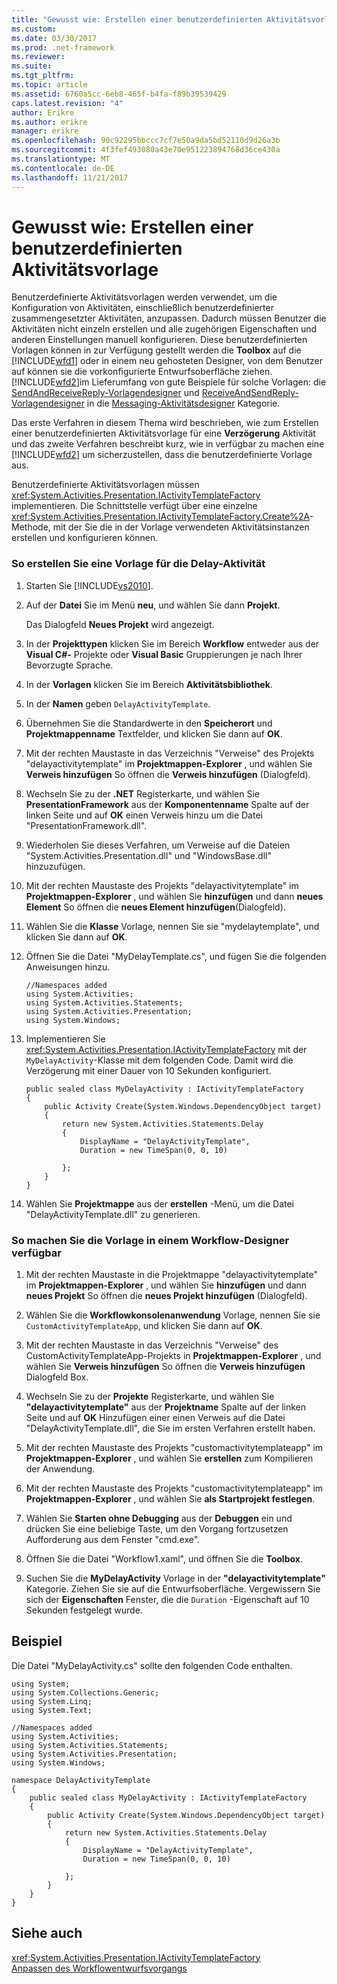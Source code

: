```yaml
---
title: "Gewusst wie: Erstellen einer benutzerdefinierten Aktivitätsvorlage"
ms.custom: 
ms.date: 03/30/2017
ms.prod: .net-framework
ms.reviewer: 
ms.suite: 
ms.tgt_pltfrm: 
ms.topic: article
ms.assetid: 6760a5cc-6eb8-465f-b4fa-f89b39539429
caps.latest.revision: "4"
author: Erikre
ms.author: erikre
manager: erikre
ms.openlocfilehash: 90c92295bbccc7cf7e50a9da5bd52110d9d26a3b
ms.sourcegitcommit: 4f3fef493080a43e70e951223894768d36ce430a
ms.translationtype: MT
ms.contentlocale: de-DE
ms.lasthandoff: 11/21/2017
---
```

# <a name="how-to-create-a-custom-activity-template"></a>Gewusst wie: Erstellen einer benutzerdefinierten Aktivitätsvorlage
Benutzerdefinierte Aktivitätsvorlagen werden verwendet, um die Konfiguration von Aktivitäten, einschließlich benutzerdefinierter zusammengesetzter Aktivitäten, anzupassen. Dadurch müssen Benutzer die Aktivitäten nicht einzeln erstellen und alle zugehörigen Eigenschaften und anderen Einstellungen manuell konfigurieren. Diese benutzerdefinierten Vorlagen können in zur Verfügung gestellt werden die **Toolbox** auf die [!INCLUDE[wfd1](../../../includes/wfd1-md.md)] oder in einem neu gehosteten Designer, von dem Benutzer auf können sie die vorkonfigurierte Entwurfsoberfläche ziehen. [!INCLUDE[wfd2](../../../includes/wfd2-md.md)]im Lieferumfang von gute Beispiele für solche Vorlagen: die [SendAndReceiveReply-Vorlagendesigner](/visualstudio/workflow-designer/sendandreceivereply-template-designer) und [ReceiveAndSendReply-Vorlagendesigner](/visualstudio/workflow-designer/receiveandsendreply-template-designer) in die [Messaging-Aktivitätsdesigner](/visualstudio/workflow-designer/messaging-activity-designers) Kategorie.  
  
 Das erste Verfahren in diesem Thema wird beschrieben, wie zum Erstellen einer benutzerdefinierten Aktivitätsvorlage für eine **Verzögerung** Aktivität und das zweite Verfahren beschreibt kurz, wie in verfügbar zu machen eine [!INCLUDE[wfd2](../../../includes/wfd2-md.md)] um sicherzustellen, dass die benutzerdefinierte Vorlage aus.  
  
 Benutzerdefinierte Aktivitätsvorlagen müssen <xref:System.Activities.Presentation.IActivityTemplateFactory> implementieren. Die Schnittstelle verfügt über eine einzelne <xref:System.Activities.Presentation.IActivityTemplateFactory.Create%2A>-Methode, mit der Sie die in der Vorlage verwendeten Aktivitätsinstanzen erstellen und konfigurieren können.  
  
### <a name="to-create-a-template-for-the-delay-activity"></a>So erstellen Sie eine Vorlage für die Delay-Aktivität  
  
1.  Starten Sie [!INCLUDE[vs2010](../../../includes/vs2010-md.md)].  
  
2.  Auf der **Datei** Sie im Menü **neu**, und wählen Sie dann **Projekt**.  
  
     Das Dialogfeld **Neues Projekt** wird angezeigt.  
  
3.  In der **Projekttypen** klicken Sie im Bereich **Workflow** entweder aus der **Visual C#-** Projekte oder **Visual Basic** Gruppierungen je nach Ihrer Bevorzugte Sprache.  
  
4.  In der **Vorlagen** klicken Sie im Bereich **Aktivitätsbibliothek**.  
  
5.  In der **Namen** geben `DelayActivityTemplate`.  
  
6.  Übernehmen Sie die Standardwerte in den **Speicherort** und **Projektmappenname** Textfelder, und klicken Sie dann auf **OK**.  
  
7.  Mit der rechten Maustaste in das Verzeichnis "Verweise" des Projekts "delayactivitytemplate" im **Projektmappen-Explorer** , und wählen Sie **Verweis hinzufügen** So öffnen die **Verweis hinzufügen** (Dialogfeld).  
  
8.  Wechseln Sie zu der **.NET** Registerkarte, und wählen Sie **PresentationFramework** aus der **Komponentenname** Spalte auf der linken Seite und auf **OK** einen Verweis hinzu um die Datei "PresentationFramework.dll".  
  
9. Wiederholen Sie dieses Verfahren, um Verweise auf die Dateien "System.Activities.Presentation.dll" und "WindowsBase.dll" hinzuzufügen.  
  
10. Mit der rechten Maustaste des Projekts "delayactivitytemplate" im **Projektmappen-Explorer** , und wählen Sie **hinzufügen** und dann **neues Element** So öffnen die **neues Element hinzufügen**(Dialogfeld).  
  
11. Wählen Sie die **Klasse** Vorlage, nennen Sie sie "mydelaytemplate", und klicken Sie dann auf **OK**.  
  
12. Öffnen Sie die Datei "MyDelayTemplate.cs", und fügen Sie die folgenden Anweisungen hinzu.  
  
    ```  
    //Namespaces added  
    using System.Activities;  
    using System.Activities.Statements;  
    using System.Activities.Presentation;  
    using System.Windows;  
    ```  
  
13. Implementieren Sie <xref:System.Activities.Presentation.IActivityTemplateFactory> mit der `MyDelayActivity`-Klasse mit dem folgenden Code. Damit wird die Verzögerung mit einer Dauer von 10 Sekunden konfiguriert.  
  
    ```  
    public sealed class MyDelayActivity : IActivityTemplateFactory  
    {  
        public Activity Create(System.Windows.DependencyObject target)  
        {  
            return new System.Activities.Statements.Delay  
            {  
                DisplayName = "DelayActivityTemplate",  
                Duration = new TimeSpan(0, 0, 10)  
  
            };  
        }  
    }  
    ```  
  
14. Wählen Sie **Projektmappe** aus der **erstellen** -Menü, um die Datei "DelayActivityTemplate.dll" zu generieren.  
  
### <a name="to-make-the-template-available-in-a-workflow-designer"></a>So machen Sie die Vorlage in einem Workflow-Designer verfügbar  
  
1.  Mit der rechten Maustaste in die Projektmappe "delayactivitytemplate" im **Projektmappen-Explorer** , und wählen Sie **hinzufügen** und dann **neues Projekt** So öffnen die **neues Projekt hinzufügen** (Dialogfeld).  
  
2.  Wählen Sie die **Workflowkonsolenanwendung** Vorlage, nennen Sie sie `CustomActivityTemplateApp`, und klicken Sie dann auf **OK**.  
  
3.  Mit der rechten Maustaste in das Verzeichnis "Verweise" des CustomActivityTemplateApp-Projekts in **Projektmappen-Explorer** , und wählen Sie **Verweis hinzufügen** So öffnen die **Verweis hinzufügen** Dialogfeld Box.  
  
4.  Wechseln Sie zu der **Projekte** Registerkarte, und wählen Sie **"delayactivitytemplate"** aus der **Projektname** Spalte auf der linken Seite und auf **OK** Hinzufügen einer einen Verweis auf die Datei "DelayActivityTemplate.dll", die Sie im ersten Verfahren erstellt haben.  
  
5.  Mit der rechten Maustaste des Projekts "customactivitytemplateapp" im **Projektmappen-Explorer** , und wählen Sie **erstellen** zum Kompilieren der Anwendung.  
  
6.  Mit der rechten Maustaste des Projekts "customactivitytemplateapp" im **Projektmappen-Explorer** , und wählen Sie **als Startprojekt festlegen**.  
  
7.  Wählen Sie **Starten ohne Debugging** aus der **Debuggen** ein und drücken Sie eine beliebige Taste, um den Vorgang fortzusetzen Aufforderung aus dem Fenster "cmd.exe".  
  
8.  Öffnen Sie die Datei "Workflow1.xaml", und öffnen Sie die **Toolbox**.  
  
9. Suchen Sie die **MyDelayActivity** Vorlage in der **"delayactivitytemplate"** Kategorie. Ziehen Sie sie auf die Entwurfsoberfläche. Vergewissern Sie sich der **Eigenschaften** Fenster, die die `Duration` -Eigenschaft auf 10 Sekunden festgelegt wurde.  
  
## <a name="example"></a>Beispiel  
 Die Datei "MyDelayActivity.cs" sollte den folgenden Code enthalten.  
  
```  
using System;  
using System.Collections.Generic;  
using System.Linq;  
using System.Text;  
  
//Namespaces added  
using System.Activities;  
using System.Activities.Statements;  
using System.Activities.Presentation;  
using System.Windows;  
  
namespace DelayActivityTemplate  
{  
    public sealed class MyDelayActivity : IActivityTemplateFactory  
    {  
        public Activity Create(System.Windows.DependencyObject target)  
        {  
            return new System.Activities.Statements.Delay  
            {  
                DisplayName = "DelayActivityTemplate",  
                Duration = new TimeSpan(0, 0, 10)  
  
            };  
        }  
    }  
}  
```  
  
## <a name="see-also"></a>Siehe auch  
 <xref:System.Activities.Presentation.IActivityTemplateFactory>  
 [Anpassen des Workflowentwurfsvorgangs](../../../docs/framework/windows-workflow-foundation/customizing-the-workflow-design-experience.md)
